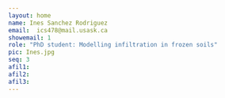 ```yaml
---
layout: home
name: Ines Sanchez Rodriguez
email:  ics478@mail.usask.ca
showemail: 1    
role: "PhD student: Modelling infiltration in frozen soils"
pic: Ines.jpg
seq: 3
afil1:
afil2:
afil3:
---
```



